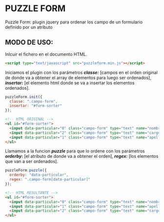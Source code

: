 PUZZLE FORM
===========

Puzzle Form: plugin jquery para ordenar los campo de un formulario definido por un atributo

MODO DE USO:
------------
Inlcuir el fichero en el documento HTML.

```html
<script type="text/javascript" src="puzzleform.min.js"></script>
```

Iniciamos el plugin con los parámetros ***classe:*** [campos en el orden original de donde va a obtener el array de elementos para luego ser ordenados], ***insertar:*** [el elemento html donde se va a insertar los elementos ordenados].

```javascript
puzzleForm.init({
  classe: ".campo-form",
  insertar: "#form-sorter"
});
```

```html
<!-- HTML ORIGINAL -->
<ul id="#form-sorter">
  <input data-particular="0" class="campo-form" type="text" name="nombre" />
  <input data-particular="2" class="campo-form" type="text" name="cargo" />
  <input data-particular="1" class="campo-form" type="text" name="apellido" />
</ul>
```

Llamamos a la funcion ***puzzle*** para que lo ordene con los parámetros ***orderby:*** [el atributo de donde va a obtener el orden], ***regex:*** [los elementos que van a ser ordenados].

```javascript
puzzleForm.puzzle({
  orderby: "data-particular",
  regex: ".campo-form[data-particular]"
});
```

```html
<!-- HTML RESULTANTE -->
<ul id="#form-sorter">
  <input data-particular="0" class="campo-form" type="text" name="nombre" />
  <input data-particular="1" class="campo-form" type="text" name="apellido" />
  <input data-particular="2" class="campo-form" type="text" name="cargo" />
</ul>
```
